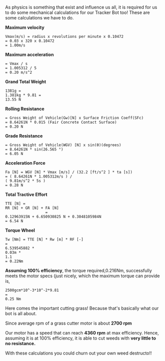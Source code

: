As physics is something that exist and influence us all, it is required for us to do some mechanical calculations for our Tracker Bot too! These are some calculations we have to do.

**Maximum velocity**
```
Vmax(m/s) = radius x revolutions per minute x 0.10472
= 0.03 x 320 x 0.10472
= 1.00m/s
```

**Maximum acceleration**
```
= Vmax / s
= 1.005312 / 5
= 0.20 m/s^2
```

**Grand Total Weight**
```
1381g = 
1.381kg * 9.81 = 
13.55 N
```

**Rolling Resistance**
```
= Gross Weight of Vehicle(Gw)[N] x Surface Friction Coeff(SFc)
= 8.64261N * 0.015 (Fair Concrete Contact Surface)
= 0.20 N
```

**Grade Resistance**
```
= Gross Weight of Vehicle(WGV) [N] x sin(θ)(degrees)
= 8.64261N * sin(26.565 °)
= 6.05 N
```

**Acceleration Force**
```
Fa [N] = WGV [N] * Vmax [m/s] / (32.2 [ft/s^2 ] * ta [s]) 
= ( 8.64261N * 1.005312m/s ) / 
( 9.81m/s^2 * 5s )
= 0.28 N
```

**Total Tractive Effort**
```
TTE [N] = 
RR [N] + GR [N] + FA [N]
                  = 
0.12963915N + 6.650930825 N + 0.3048105984N
= 6.54 N
```

**Torque Wheel**
```
Tw [Nm] = TTE [N] * Rw [m] * RF [-] 
= 
6.539545882 * 
0.03m * 
1.1
= 0.22Nm
```

**Assuming 100% efficiency**, the torque required,0.216Nm, successfully meets the motor specs (just nicely, which the maximum torque can provide is, 
```
2500gcm*10^-3*10^-2*9.81 
= 
0.25 Nm
```

Here comes the important cutting grass! Because that's basically what our bot is all about.

Since average rpm of a grass cutter motor is about **2700 rpm**

Our motor has a speed that can reach **4360 rpm** at max efficiency.
Hence, assuming it is at 100% efficiency, it is able to cut weeds with **very little to no resistance.**

With these calculations you could churn out your own weed destructo!!




